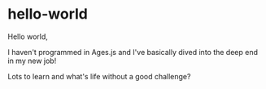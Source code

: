 # hello-world

Hello world,

I haven't programmed in Ages.js and I've basically dived into the deep end in my new job!

Lots to learn and what's life without a good challenge?

